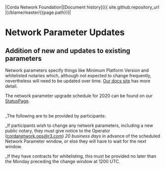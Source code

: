 |Corda Network Foundation|[Document history]({{ site.github.repository_url }}/blame/master/{{page.path}})|


Network Parameter Updates
=========================


Addition of new and updates to existing parameters
-------------------------------------------------------------

Network parameters specify things like Minimum Platform Version and whitelisted notaries which, although not expected to change frequently, nevertheless will need to be updated over time. [Our docs site](https://docs.corda.net/network-map.html#network-parameters) has more detail.

The network parameter upgrade schedule for 2020 can be found on our [StatusPage](https://cordanetwork.statuspage.io).
&nbsp;  
&nbsp;  

_The following are to be provided by participants:

_If participants wish to change any network parameters, including a new public notary, they must give notice to the Operator (cordanetwork.ops@r3.com) *20 business days* in advance of the scheduled Network Parameter window, or else they will have to wait for the next window.

_If they have contracts for whitelisting, this must be provided no later than the Monday preceding the change window at 1200 UTC.
